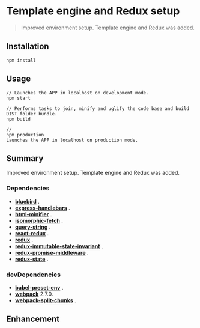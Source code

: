 # Template engine and Redux setup

> Improved environment setup. Template engine and Redux was added.


## Installation

```
npm install
```

## Usage

```
// Launches the APP in localhost on development mode.
npm start

// Performs tasks to join, minify and uglify the code base and build DIST folder bundle.
npm build

//
npm production
Launches the APP in localhost on production mode.
```

## Summary

Improved environment setup. Template engine and Redux was added.

### Dependencies

- **[bluebird]()** .
- **[express-handlebars]()** .
- **[html-minifier]()** .
- **[isomorphic-fetch]()** .
- **[query-string]()** .
- **[react-redux]()** .
- **[redux]()** .
- **[redux-immutable-state-invariant]()** .
- **[redux-promise-middleware]()** .
- **[redux-state]()** .

### devDependencies

- **[babel-preset-env]()** .
- **[webpack]()** 2.7.0.
- **[webpack-split-chunks]()** .


## Enhancement
